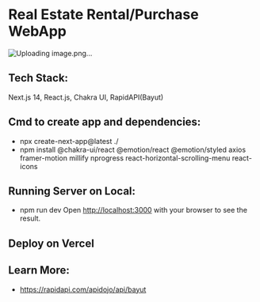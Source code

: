 # Real Estate Rental/Purchase WebApp
![Uploading image.png…]()

## Tech Stack:
Next.js 14, React.js, Chakra UI, RapidAPI(Bayut)


## Cmd to create app and dependencies:
* npx create-next-app@latest ./
* npm install @chakra-ui/react @emotion/react @emotion/styled axios framer-motion millify nprogress react-horizontal-scrolling-menu react-icons


## Running Server on Local:
* npm run dev
Open [http://localhost:3000](http://localhost:3000) with your browser to see the result.


## Deploy on Vercel


## Learn More:
- https://rapidapi.com/apidojo/api/bayut
